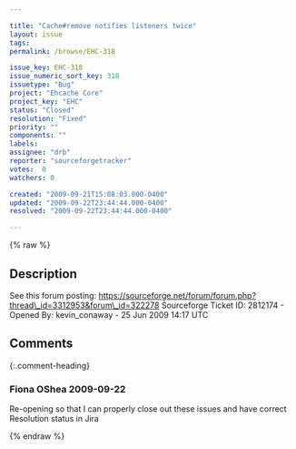 ```yaml
---

title: "Cache#remove notifies listeners twice"
layout: issue
tags: 
permalink: /browse/EHC-318

issue_key: EHC-318
issue_numeric_sort_key: 318
issuetype: "Bug"
project: "Ehcache Core"
project_key: "EHC"
status: "Closed"
resolution: "Fixed"
priority: ""
components: ""
labels: 
assignee: "drb"
reporter: "sourceforgetracker"
votes:  0
watchers: 0

created: "2009-09-21T15:08:03.000-0400"
updated: "2009-09-22T23:44:44.000-0400"
resolved: "2009-09-22T23:44:44.000-0400"

---
```




{% raw %}



## Description

<div markdown="1" class="description">

See this forum posting: https://sourceforge.net/forum/forum.php?thread\_id=3312953&forum\_id=322278
Sourceforge Ticket ID: 2812174 - Opened By: kevin\_conaway - 25 Jun 2009 14:17 UTC

</div>

## Comments


{:.comment-heading}
### **Fiona OShea** <span class="date">2009-09-22</span>

<div markdown="1" class="comment">

Re-opening so that I can properly close out these issues and have correct Resolution status in Jira

</div>



{% endraw %}
